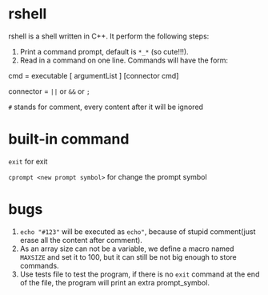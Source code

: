 # rshell
rshell is a shell written in C++. It perform the following steps:
1. Print a command prompt, default is `*_*` (so cute!!!).
2. Read in a command on one line. Commands will have the form:

cmd       = executable [ argumentList ] [connector cmd]

connector = `||` or `&&` or `;`

`#` stands for comment, every content after it will be ignored

# built-in command
`exit` for exit

`cprompt <new prompt symbol>` for change the prompt symbol

# bugs
1. `echo "#123"` will be executed as `echo"`, because of stupid comment(just erase all the content after comment).
2. As an array size can not be a variable, we define a macro named `MAXSIZE` and set it to 100, but it can still be not big enough to store commands.
3. Use tests file to test the program, if there is no `exit` command at the end of the file, the program will print an extra prompt_symbol.
